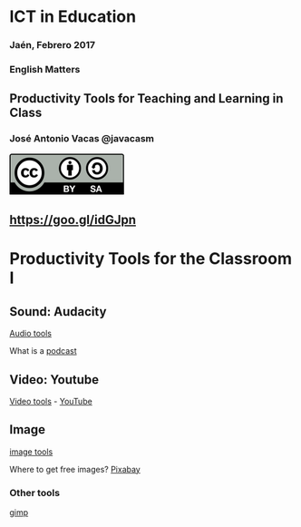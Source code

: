 # ICT in Education

### Jaén, Febrero 2017

### English Matters

## Productivity Tools for Teaching and Learning in Class

### José Antonio Vacas @javacasm

![./Licencia CC.png](./images/Licencia_CC.png)

## https://goo.gl/idGJpn

# Productivity Tools for the Classroom I

## Sound: Audacity

[Audio tools](./audioTools.md)

What is a [podcast](./Podcast.md)


## Video: Youtube

[Video tools](./Video.md) - [YouTube](./youtube.md)


## Image

[image tools](./images.md)

Where to get free images?
[Pixabay](https://pixabay.com/)

### Other tools

[gimp](./gimp.md)
